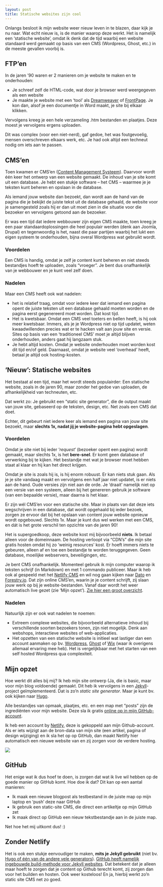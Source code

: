 ```yaml
---
layout: post
title: Statische websites zijn cool
---
```

Onlangs besloot ik mijn website weer nieuw leven in te blazen, daar kijk je nu naar. Wat echt nieuw is, is de manier waarop deze werkt. Het is namelijk een ‘statische website’, omdat ik denk dat de tijd waarbij een website standaard werd gemaakt op basis van een CMS (Wordpress, Ghost, etc.) in de meeste gevallen voorbij is.

## FTP’en
In de jaren ’90 waren er 2 manieren om je website te maken en te onderhouden:
* Je schreef zelf de HTML-code, wat door je browser werd weergegeven als een website
* Je maakte je website met een ‘tool’ als [Dreamweaver][1] of [FrontPage][2]. Je kon dan, alsof je een documentje in Word maakt, je site bij elkaar klikken.

Vervolgens kreeg je een hele verzameling .htm bestanden en plaatjes. Deze moest je vervolgens ergens uploaden.

Dit was complex (voor een niet-nerd), gaf gedoe, het was foutgevoelig, mensen overschreven elkaars werk, etc. Je had ook altijd een techneut nodig om iets aan te passen.

## CMS’en
Toen kwamen er CMS’en ([Content Management Systeem][3]). Daarvoor wordt één keer het ontwerp van een website gemaakt. De inhoud van je site komt uit een database. Je hebt een stukje software – het CMS – waarmee je je teksten kunt beheren en opslaan in de database.

Als iemand jouw website dan bezoekt, dan wordt aan de hand van de pagina die je bekijkt de juiste tekst uit de database gehaald, de website voor je samengesteld zoals hij er dan uit moet zien in die situatie voor die bezoeker en vervolgens getoond aan de bezoeker.

Er was een tijd dat iedere webbouwer zijn eigen CMS maakte, toen kreeg je een paar standaardoplossingen die heel populair werden (denk aan Joomla, Drupal) en tegenwoordig is het, naast die paar partijen waarbij het lukt een eigen systeem te onderhouden, bijna overal Wordpress wat gebruikt wordt.

### Voordelen
Een CMS is handig, omdat je zelf je content kunt beheren en niet steeds bestandjes hoeft te uploaden, zoals “vroeger”. Je bent dus onafhankelijk van je webbouwer en je kunt veel zelf doen.

### Nadelen
Maar een CMS heeft ook wat nadelen:

* het is relatief traag, omdat voor iedere keer dat iemand een pagina opent de juiste teksten uit een database gehaald moeten worden en de pagina eerst gegenereerd moet worden. Dat kost tijd.
* Het is kwetsbaar. Omdat een CMS veel toeters en bellen heeft, is hij ook meer kwetsbaar. Immers, als je je Wordpress niet op tijd updatet, weten kwaadwillenden precies wat er te hacken valt aan jouw site en versie. Sites op basis van een ‘traditioneel CMS’ moet je  altijd blijven onderhouden, anders gaat hij langzaam stuk.
* Je hebt altijd kosten. Omdat je website onderhouden moet worden kost dit tijd en/of geld. Daarnaast, omdat je website veel ‘overhead’ heeft, betaal je altijd ook hosting-kosten.

## ‘Nieuw’: Statische websites
Het bestaat al een tijd, maar het wordt steeds populairder: Een statische website, zoals in de jaren 90, maar zonder het gedoe van uploaden, de afhankelijkheid van techneuten, etc.

Dat werkt zo: Je gebruikt een “static site generator”, die de output maakt van jouw site, gebaseerd op de teksten, design, etc. Net zoals een CMS dat doet.

Echter, dit gebeurt niet iedere keer als iemand een pagina van jouw site bezoekt, maar **slechts 1x, nadat jij je website-pagina hebt opgeslagen**.

### Voordelen
Omdat je site niet bij ieder ‘*request*’ (bezoeker opent een pagina) wordt gemaakt, maar slechts 1x, is het **bere-snel**. Er komt geen database of verwerking bij te kijken. Het bestandje met wat je browser moet hebben staat al klaar en hij kan het direct krijgen.

Omdat je site is zoals hij is, is hij enorm robuust. Er kan niets stuk gaan. Als je je site vandaag maakt en vervolgens een half jaar niet updatet, is er niets aan de hand. Oude versies zijn niet aan de orde. Je ‘draait’ namelijk niet op een versie van een systeem, alleen bij het genereren gebruik je software (van een bepaalde versie), maar daarna is het klaar.

Er zijn wél CMS’en voor een statische site. Maar in plaats van dat deze iets wegschrijven in een database, dat wordt opgehaald bij ieder bezoek, zorgen ze ervoor dat bij het opslaan van content jouw website opnieuw wordt opgebouwd. Slechts 1x. Maar je kunt dus wel werken met een CMS, en dát is het grote verschil ten opzichte van de jaren 90!

Het is supergoedkoop, deze website kost mij bijvoorbeeld **niets**. Ik betaal alleen voor de domeinnaam. De hosting verloopt via “CDN’s” die mijn site gratis hosten omdat hij zo ‘weinig resources’ kost. Er hoeft immers niets te gebeuren, alleen af en toe een bestandje te worden teruggegeven. Geen database, moeilijke webservers, beveiligingen, etc.

Je bent CMS onafhankelijk. Momenteel gebruik ik mijn computer waarop ik teksten schrijf (in Markdown) en met 1 commando publiceer. Maar ik heb ook al gespeeld met het [Netlify CMS][4] en wil nog gaan kijken naar [Dato][5] en [Forestry.io][6]. Dat zijn online CMS’en, waarin je je content schrijft, zij slaan jouw werk op bij je website-bestanden. Vanaf daar wordt het weer automatisch live gezet (zie ‘Mijn opzet’). [Zie hier een groot overzicht][7].

### Nadelen
Natuurlijk zijn er ook wat nadelen te noemen:
* Extreem complexe websites, die bijvoorbeeld alternatieve inhoud bij verschillende soorten bezoekers tonen, zijn niet mogelijk. Denk aan webshops, interactieve websites of web-applicaties.
* Het opzetten van een statische website is initieel wat lastiger dan een account aanmaken op bv. [Wordpress][8], [Ghost][9] of [Wix][10] (waar ik overigens allemaal ervaring mee heb). Het is vergelijkbaar met het starten van een self hosted Wordpress qua complexiteit.

## Mijn opzet
Hoe werkt dit alles bij mij? Ik heb mijn site ontwerp (Ja, die is basic, maar voor mijn blog voldoende) gemaakt. Dit heb ik vervolgens in een [Jekyll][11]-project geïmplementeerd. Dat is zo’n *static site generator*. Maar je kunt bv. ook kijken naar [Hugo][12].

Alle bestandjes van opmaak, plaatjes, etc. en een map met “posts” zijn de ingrediënten voor mijn website. Deze sla ik gratis [online op in mijn GitHub-account][13].

Ik heb een account by [Netlify][14], deze is gekoppeld aan mijn Github-account. Als er iets wijzigt aan de bron-data van mijn site (een artikel, pagina of design wijziging) en ik sla het op op GitHub, dan maakt Netlify hier automatisch een nieuwe website van en zij zorgen voor de verdere hosting.

![][image-1]

## GitHub
Het enige wat ik dus hoef te doen, is zorgen dat wat ik live wil hebben op de goede manier op GitHub komt. Hoe doe ik dat? Dit kan op een aantal manieren:

* Ik maak een nieuwe blogpost als testbestand in de juiste map op mijn laptop en ‘push’ deze naar GitHub
* Ik gebruik een static-site CMS, die direct een artikeltje op mijn GitHub zet
* Ik maak direct op GitHub een nieuw tekstbestandje aan in de juiste map.

Net hoe het mij uitkomt dus! :)

## Zonder Netlify
Het is ook een stukje eenvoudiger te maken, **mits je Jekyll gebruikt** (niet bv. [Hugo of één van de andere vele generators][15]). [GitHub heeft namelijk ingebouwde build-methode voor Jekyll websites][16]. Dat betekent dat je alleen maar hoeft te zorgen dat je content op Github terecht komt, zij zorgen dan voor het builden en hosten. Ook weer kosteloos! En ja, hierbij werkt zo’n static site CMS net zo goed.

[1]:	https://en.wikipedia.org/wiki/Adobe_Dreamweaver
[2]:	https://en.wikipedia.org/wiki/Microsoft_FrontPage
[3]:	https://nl.wikipedia.org/wiki/Contentmanagementsysteem
[4]:	https://www.netlifycms.org/
[5]:	https://www.datocms.com/
[6]:	https://forestry.io
[7]:	https://headlesscms.org/
[8]:	https://nl.wordpress.com/
[9]:	https://ghost.org/
[10]:	https://nl.wix.com/
[11]:	https://jekyllrb.com/
[12]:	https://gohugo.io/
[13]:	https://github.com/rogiervandenberg/rogiervandenberg
[14]:	https://www.netlify.com/
[15]:	https://www.staticgen.com/
[16]:	https://pages.github.com/

[image-1]:	https://docs.google.com/drawings/d/e/2PACX-1vTSTbHjV3_Tr6sjIvOFkYPNKWSgiAvDUTZUstfrRNYhL-fo3IlUDF-iGu87lr2y2m_6ZdiQsFSzi2mK/pub?w=930&amp;h=607